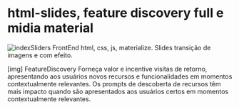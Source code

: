 # html-slides, feature discovery full e midia material

![indexSliders](https://user-images.githubusercontent.com/47151248/147440512-27bc3cca-421d-49fa-af6f-5b2f65fac8ee.png)
FrontEnd html, css, js, materialize. Slides transição de imagens e com efeito.

[img]
FeatureDiscovery
Forneça valor e incentive visitas de retorno, apresentando aos usuários novos recursos e funcionalidades em momentos contextualmente relevantes.
Os prompts de descoberta de recursos têm mais impacto quando são apresentados aos usuários certos em momentos contextualmente relevantes.
